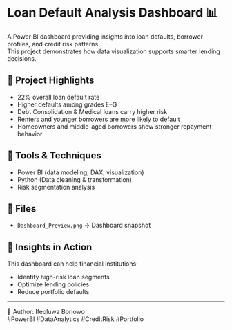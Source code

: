 # Loan Default Analysis Dashboard 📊

A Power BI dashboard providing insights into loan defaults, borrower profiles, and credit risk patterns.  
This project demonstrates how data visualization supports smarter lending decisions.

## 🔹 Project Highlights
- 22% overall loan default rate
- Higher defaults among grades E–G
- Debt Consolidation & Medical loans carry higher risk
- Renters and younger borrowers are more likely to default
- Homeowners and middle-aged borrowers show stronger repayment behavior

## 🔹 Tools & Techniques
- Power BI (data modeling, DAX, visualization)
- Python (Data cleaning & transformation)
- Risk segmentation analysis
 
## 🔹 Files
- `Dashboard_Preview.png` → Dashboard snapshot

## 🔹 Insights in Action
This dashboard can help financial institutions:
- Identify high-risk loan segments
- Optimize lending policies
- Reduce portfolio defaults

---
👤 Author: Ifeoluwa Boriowo  
#PowerBI #DataAnalytics #CreditRisk #Portfolio
